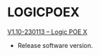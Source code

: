 # LOGICPOEX
 
[V1.10-230113 – Logic POE X](https://github.com/CHAUVET-ILUMINARC/LOGICPOEX/blob/e51060be805bf960ccb229dba2e1866abf9b02a7/firmware/V1_10_230113_Logic%20POEX.zip)
- Release software version.
